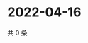 # 2022-04-16

共 0 条

<!-- BEGIN WEIBO -->
<!-- 最后更新时间 Sat Apr 16 2022 17:12:04 GMT+0800 (China Standard Time) -->

<!-- END WEIBO -->
